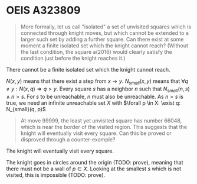 # OEIS A323809

> More formally, let us call "isolated" a set of unvisited squares which is connected through knight moves, but which cannot be extended to a larger such set by adding a further square. Can there exist at some moment a finite isolated set which the knight cannot reach? (Without the last condition, the square a(2016) would clearly satisfy the condition just before the knight reaches it.)

There cannot be a finite isolated set which the knight cannot reach.

$N(x, y)$ means that there exist a step from $x \rightarrow y$.
$N_{small}(x, y)$ means that $\forall q \neq y: N(x, q) \Rightarrow q > y$.
Every square $s$ has a neighbor $n$ such that $N_{small}(n, s) \land n > s$. For $s$ to be unreachable, $n$ must also be unreachable. As $n > s$ is true, we need an infinite unreachable set $X$ with $\forall p \in X: \exist q: N_{small}(q, p)$

> At move 99999, the least yet unvisited square has number 66048, which is near the border of the visited region. This suggests that the knight will eventually visit every square. Can this be proved or disproved through a counter-example?

The knight will eventually visit every square.

The knight goes in circles around the origin (TODO: prove), meaning that there must not be a wall of $p \in X$. Looking at the smallest $s$ which is not visited, this is impossible (TODO: prove).